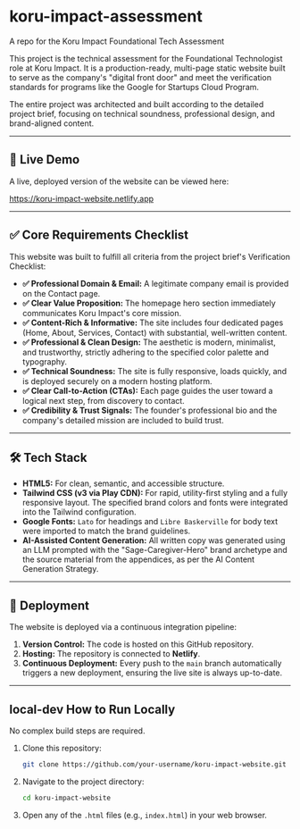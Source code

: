 # koru-impact-assessment

A repo for the Koru Impact Foundational Tech Assessment

This project is the technical assessment for the Foundational Technologist role at Koru Impact. It is a production-ready, multi-page static website built to serve as the company's "digital front door" and meet the verification standards for programs like the Google for Startups Cloud Program.

The entire project was architected and built according to the detailed project brief, focusing on technical soundness, professional design, and brand-aligned content.

---

## 🚀 Live Demo

A live, deployed version of the website can be viewed here:

https://koru-impact-website.netlify.app

---

## ✅ Core Requirements Checklist

This website was built to fulfill all criteria from the project brief's Verification Checklist:

- **✅ Professional Domain & Email:** A legitimate company email is provided on the Contact page.
- **✅ Clear Value Proposition:** The homepage hero section immediately communicates Koru Impact's core mission.
- **✅ Content-Rich & Informative:** The site includes four dedicated pages (Home, About, Services, Contact) with substantial, well-written content.
- **✅ Professional & Clean Design:** The aesthetic is modern, minimalist, and trustworthy, strictly adhering to the specified color palette and typography.
- **✅ Technical Soundness:** The site is fully responsive, loads quickly, and is deployed securely on a modern hosting platform.
- **✅ Clear Call-to-Action (CTAs):** Each page guides the user toward a logical next step, from discovery to contact.
- **✅ Credibility & Trust Signals:** The founder's professional bio and the company's detailed mission are included to build trust.

---

## 🛠️ Tech Stack

- **HTML5:** For clean, semantic, and accessible structure.
- **Tailwind CSS (v3 via Play CDN):** For rapid, utility-first styling and a fully responsive layout. The specified brand colors and fonts were integrated into the Tailwind configuration.
- **Google Fonts:** `Lato` for headings and `Libre Baskerville` for body text were imported to match the brand guidelines.
- **AI-Assisted Content Generation:** All written copy was generated using an LLM prompted with the "Sage-Caregiver-Hero" brand archetype and the source material from the appendices, as per the AI Content Generation Strategy.

---

## 🚀 Deployment

The website is deployed via a continuous integration pipeline:

1.  **Version Control:** The code is hosted on this GitHub repository.
2.  **Hosting:** The repository is connected to **Netlify**.
3.  **Continuous Deployment:** Every push to the `main` branch automatically triggers a new deployment, ensuring the live site is always up-to-date.

---

## local-dev How to Run Locally

No complex build steps are required.

1.  Clone this repository:
    ```sh
    git clone https://github.com/your-username/koru-impact-website.git
    ```
2.  Navigate to the project directory:
    ```sh
    cd koru-impact-website
    ```
3.  Open any of the `.html` files (e.g., `index.html`) in your web browser.
